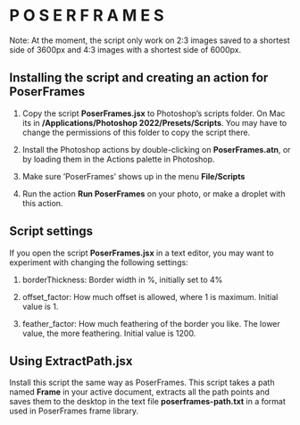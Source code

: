 P O S E R  F R A M E S
======================

Note: At the moment, the script only work on 2:3 images saved to a shortest side of 3600px and 4:3 images with a shortest side of 6000px.



Installing the script and creating an action for PoserFrames
------------------------------------------------------------

1. Copy the script **PoserFrames.jsx** to Photoshop’s scripts folder. On Mac its in **/Applications/Photoshop 2022/Presets/Scripts**. You may have to change the permissions of this folder to copy the script there.

2. Install the Photoshop actions by double-clicking on **PoserFrames.atn**, or by loading them in the Actions palette in Photoshop.

3. Make sure ’PoserFrames’ shows up in the menu **File/Scripts**

4. Run the action **Run PoserFrames** on your photo, or make a droplet with this action.


Script settings
---------------

If you open the script **PoserFrames.jsx** in a text editor, you may want to experiment with changing the following settings:

1. borderThickness: Border width in %, initially set to 4%

2. offset_factor: How much offset is allowed, where 1 is maximum. Initial value is 1.

3. feather_factor: How much feathering of the border you like. The lower value, the more feathering. Initial value is 1200.




Using ExtractPath.jsx
---------------------

Install this script the same way as PoserFrames. This script takes a path named **Frame** in your active document, extracts all the path points and saves them to the desktop in the text file **poserframes-path.txt** in a format used in PoserFrames frame library.
